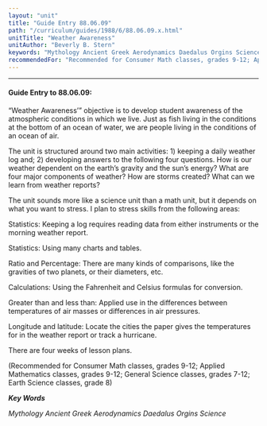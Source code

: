 ```yaml
---
layout: "unit"
title: "Guide Entry 88.06.09"
path: "/curriculum/guides/1988/6/88.06.09.x.html"
unitTitle: "Weather Awareness"
unitAuthor: "Beverly B. Stern"
keywords: "Mythology Ancient Greek Aerodynamics Daedalus Orgins Science"
recommendedFor: "Recommended for Consumer Math classes, grades 9-12; Applied Mathematics classes, grades 9-12; General Science classes, grades 7-12; Earth Science classes, grade 8"
---
```

<body>
<hr/>
 <h4>
  Guide Entry to 88.06.09:
 </h4>
 “Weather Awareness’” objective is to develop student awareness of the atmospheric conditions in which we live. Just as fish living in the conditions at the bottom of an ocean of water, we are people living in the conditions of an ocean of air.
 <p>
  The unit is structured around two main activities: 1) keeping a daily weather log and; 2) developing answers to the following four questions. How is our weather dependent on the earth’s gravity and the sun’s energy? What are four major components of weather? How are storms created? What can we learn from weather reports?
 </p>
 <p>
  The unit sounds more like a science unit than a math unit, but it depends on what you want to stress. I plan to stress skills from the following areas:
 </p>
 <p>
  Statistics: Keeping a log requires reading data from either instruments or the morning weather report.
 </p>
 <p>
  Statistics: Using many charts and tables.
 </p>
 <p>
  Ratio and Percentage: There are many kinds of comparisons, like the gravities of two planets, or their diameters, etc.
 </p>
 <p>
  Calculations: Using the Fahrenheit and Celsius formulas for conversion.
 </p>
 <p>
  Greater than and less than: Applied use in the differences between temperatures of air masses or differences in air pressures.
 </p>
 <p>
  Longitude and latitude: Locate the cities the paper gives the temperatures for in the weather report or track a hurricane.
 </p>
 <p>
  There are four weeks of lesson plans.
 </p>
 <p>
  (Recommended for Consumer Math classes, grades 9-12; Applied Mathematics classes, grades 9-12; General Science classes, grades 7-12; Earth Science classes, grade 8)
 </p>
<p>
  <b>
   <i>
    Key Words
   </i>
  </b>
  <br/>
 </p>
 <p>
  <i>
   Mythology Ancient Greek Aerodynamics Daedalus Orgins Science
  </i>
 </p>

</body>